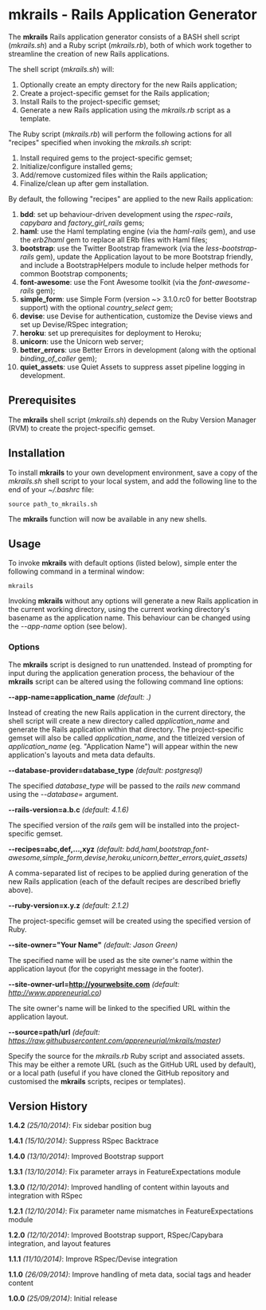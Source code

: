 # mkrails - Rails Application Generator

The **mkrails** Rails application generator consists of a BASH shell script (*mkrails.sh*) and a Ruby script (*mkrails.rb*), both of which work together to streamline the creation of new Rails applications.

The shell script (*mkrails.sh*) will:

1. Optionally create an empty directory for the new Rails application;
1. Create a project-specific gemset for the Rails application;
1. Install Rails to the project-specific gemset;
1. Generate a new Rails application using the *mkrails.rb* script as a template.

The Ruby script (*mkrails.rb*) will perform the following actions for all "recipes" specified when invoking the *mkrails.sh* script:

1. Install required gems to the project-specific gemset;
1. Initialize/configure installed gems;
1. Add/remove customized files within the Rails application;
1. Finalize/clean up after gem installation.

By default, the following "recipes" are applied to the new Rails application:

1. **bdd**: set up behaviour-driven development using the *rspec-rails*, *capybara* and *factory_girl_rails* gems;
1. **haml**: use the Haml templating engine (via the *haml-rails* gem), and use the *erb2haml* gem to replace all ERb files with Haml files;
1. **bootstrap**: use the Twitter Bootstrap framework (via the *less-bootstrap-rails* gem), update the Application layout to be more Bootstrap friendly, and include a BootstrapHelpers module to include helper methods for common Bootstrap components;
1. **font-awesome**: use the Font Awesome toolkit (via the *font-awesome-rails* gem);
1. **simple_form**: use Simple Form (version ~> 3.1.0.rc0 for better Bootstrap support) with the optional *country_select* gem;
1. **devise**: use Devise for authentication, customize the Devise views and set up Devise/RSpec integration;
1. **heroku**: set up prerequisites for deployment to Heroku;
1. **unicorn**: use the Unicorn web server;
1. **better_errors**: use Better Errors in development (along with the optional *binding_of_caller* gem);
1. **quiet_assets**: use Quiet Assets to suppress asset pipeline logging in development.

## Prerequisites

The **mkrails** shell script (*mkrails.sh*) depends on the Ruby Version Manager (RVM) to create the project-specific gemset.

## Installation

To install **mkrails** to your own development environment, save a copy of the *mkrails.sh* shell script to your local system, and add the following line to the end of your *~/.bashrc* file:

	source path_to_mkrails.sh

The **mkrails** function will now be available in any new shells.

## Usage

To invoke **mkrails** with default options (listed below), simple enter the following command in a terminal window:

	mkrails

Invoking **mkrails** without any options will generate a new Rails application in the current working directory, using the current working directory's basename as the application name.  This behaviour can be changed using the *--app-name* option (see below).

### Options

The **mkrails** script is designed to run unattended.  Instead of prompting for input during the application generation process, the behaviour of the **mkrails** script can be altered using the following command line options:

**--app-name=application_name** *(default: .)*

Instead of creating the new Rails application in the current directory, the shell script will create a new directory called *application_name* and generate the Rails application within that directory. The project-specific gemset will also be called *application_name*, and the titleized version of *application_name* (eg. "Application Name") will appear within the new application's layouts and meta data defaults.

**--database-provider=database_type** *(default: postgresql)*

The specified *database_type* will be passed to the *rails new* command using the *--database=* argument.

**--rails-version=a.b.c** *(default: 4.1.6)*

The specified version of the *rails* gem will be installed into the project-specific gemset.

**--recipes=abc,def,...,xyz** *(default: bdd,haml,bootstrap,font-awesome,simple_form,devise,heroku,unicorn,better_errors,quiet_assets)*

A comma-separated list of recipes to be applied during generation of the new Rails application (each of the default recipes are described briefly above).

**--ruby-version=x.y.z** *(default: 2.1.2)*

The project-specific gemset will be created using the specified version of Ruby.

**--site-owner="Your Name"** *(default: Jason Green)*

The specified name will be used as the site owner's name within the application layout (for the copyright message in the footer).

**--site-owner-url=http://yourwebsite.com** *(default: http://www.appreneurial.co)*

The site owner's name will be linked to the specified URL within the application layout.

**--source=path/url** *(default: https://raw.githubusercontent.com/appreneurial/mkrails/master)*

Specify the source for the *mkrails.rb* Ruby script and associated assets. This may be either a remote URL (such as the GitHub URL used by default), or a local path (useful if you have cloned the GitHub repository and customised the **mkrails** scripts, recipes or templates).

## Version History

**1.4.2** *(25/10/2014)*: Fix sidebar position bug

**1.4.1** *(15/10/2014)*: Suppress RSpec Backtrace

**1.4.0** *(13/10/2014)*: Improved Bootstrap support

**1.3.1** *(13/10/2014)*: Fix parameter arrays in FeatureExpectations module

**1.3.0** *(12/10/2014)*: Improved handling of content within layouts and integration with RSpec

**1.2.1** *(12/10/2014)*: Fix parameter name mismatches in FeatureExpectations module

**1.2.0** *(12/10/2014)*: Improved Bootstrap support, RSpec/Capybara integration, and layout features

**1.1.1** *(11/10/2014)*: Improve RSpec/Devise integration

**1.1.0** *(26/09/2014)*: Improve handling of meta data, social tags and header content

**1.0.0** *(25/09/2014)*: Initial release